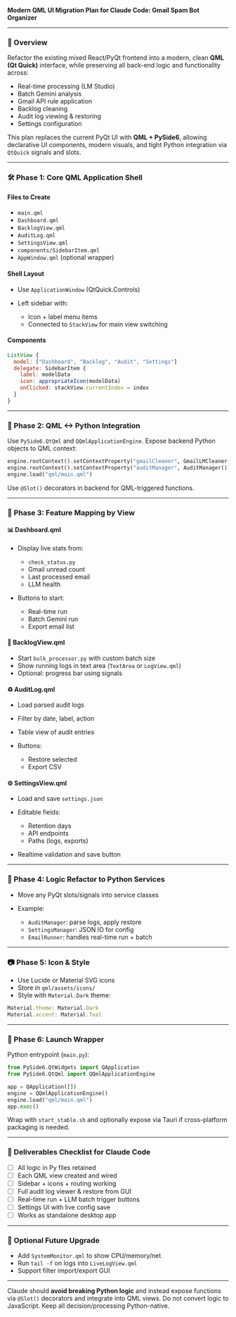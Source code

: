 **Modern QML UI Migration Plan for Claude Code: Gmail Spam Bot Organizer**

---

### 🌟 Overview

Refactor the existing mixed React/PyQt frontend into a modern, clean **QML (Qt Quick)** interface, while preserving all back-end logic and functionality across:

* Real-time processing (LM Studio)
* Batch Gemini analysis
* Gmail API rule application
* Backlog cleaning
* Audit log viewing & restoring
* Settings configuration

This plan replaces the current PyQt UI with **QML + PySide6**, allowing declarative UI components, modern visuals, and tight Python integration via `QtQuick` signals and slots.

---

### 🛠️ Phase 1: Core QML Application Shell

#### Files to Create

* `main.qml`
* `Dashboard.qml`
* `BacklogView.qml`
* `AuditLog.qml`
* `SettingsView.qml`
* `components/SidebarItem.qml`
* `AppWindow.qml` (optional wrapper)

#### Shell Layout

* Use `ApplicationWindow` (QtQuick.Controls)
* Left sidebar with:

  * Icon + label menu items
  * Connected to `StackView` for main view switching

#### Components

```qml
ListView {
  model: ["Dashboard", "Backlog", "Audit", "Settings"]
  delegate: SidebarItem {
    label: modelData
    icon: appropriateIcon(modelData)
    onClicked: stackView.currentIndex = index
  }
}
```

---

### 🔄 Phase 2: QML <-> Python Integration

Use `PySide6.QtQml` and `QQmlApplicationEngine`.
Expose backend Python objects to QML context:

```python
engine.rootContext().setContextProperty("gmailCleaner", GmailLMCleaner())
engine.rootContext().setContextProperty("auditManager", AuditManager())
engine.load("qml/main.qml")
```

Use `@Slot()` decorators in backend for QML-triggered functions.

---

### 🔹 Phase 3: Feature Mapping by View

#### 📊 Dashboard.qml

* Display live stats from:

  * `check_status.py`
  * Gmail unread count
  * Last processed email
  * LLM health
* Buttons to start:

  * Real-time run
  * Batch Gemini run
  * Export email list

#### 🔎 BacklogView\.qml

* Start `bulk_processor.py` with custom batch size
* Show running logs in text area (`TextArea` or `LogView.qml`)
* Optional: progress bar using signals

#### ♻️ AuditLog.qml

* Load parsed audit logs
* Filter by date, label, action
* Table view of audit entries
* Buttons:

  * Restore selected
  * Export CSV

#### ⚙️ SettingsView\.qml

* Load and save `settings.json`
* Editable fields:

  * Retention days
  * API endpoints
  * Paths (logs, exports)
* Realtime validation and save button

---

### 🔢 Phase 4: Logic Refactor to Python Services

* Move any PyQt slots/signals into service classes
* Example:

  * `AuditManager`: parse logs, apply restore
  * `SettingsManager`: JSON IO for config
  * `EmailRunner`: handles real-time run + batch

---

### 📷 Phase 5: Icon & Style

* Use Lucide or Material SVG icons
* Store in `qml/assets/icons/`
* Style with `Material.Dark` theme:

```qml
Material.theme: Material.Dark
Material.accent: Material.Teal
```

---

### 📆 Phase 6: Launch Wrapper

Python entrypoint (`main.py`):

```python
from PySide6.QtWidgets import QApplication
from PySide6.QtQml import QQmlApplicationEngine

app = QApplication([])
engine = QQmlApplicationEngine()
engine.load("qml/main.qml")
app.exec()
```

Wrap with `start_stable.sh` and optionally expose via Tauri if cross-platform packaging is needed.

---

### 📅 Deliverables Checklist for Claude Code

* [ ] All logic in Py files retained
* [ ] Each QML view created and wired
* [ ] Sidebar + icons + routing working
* [ ] Full audit log viewer & restore from GUI
* [ ] Real-time run + LLM batch trigger buttons
* [ ] Settings UI with live config save
* [ ] Works as standalone desktop app

---

### 📱 Optional Future Upgrade

* Add `SystemMonitor.qml` to show CPU/memory/net
* Run `tail -f` on logs into `LiveLogView.qml`
* Support filter import/export GUI

---

Claude should **avoid breaking Python logic** and instead expose functions via `@Slot()` decorators and integrate into QML views.
Do not convert logic to JavaScript. Keep all decision/processing Python-native.
